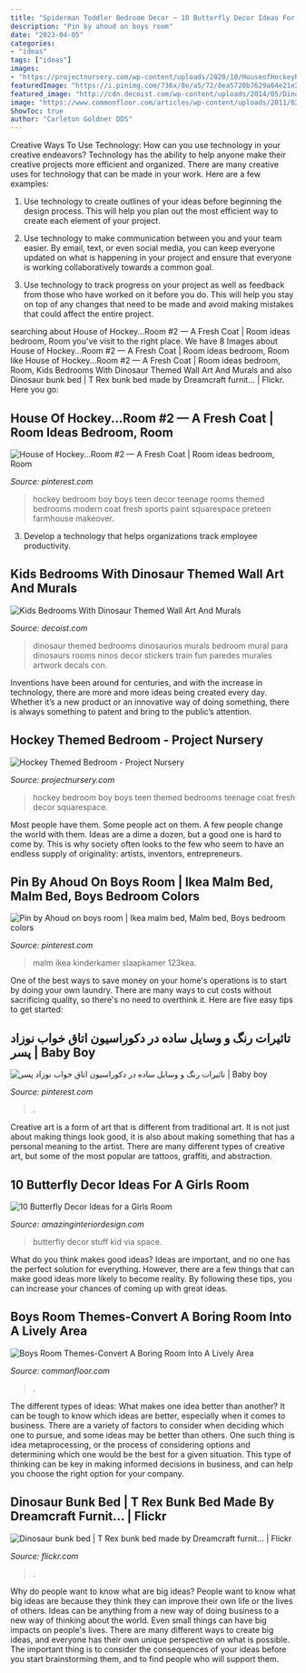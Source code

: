 ```yaml
---
title: "Spiderman Toddler Bedroom Decor ~ 10 Butterfly Decor Ideas For A Girls Room"
description: "Pin by ahoud on boys room"
date: "2023-04-05"
categories:
- "ideas"
tags: ["ideas"]
images:
- "https://projectnursery.com/wp-content/uploads/2020/10/HouseofHockeyRoom24.jpg"
featuredImage: "https://i.pinimg.com/736x/8e/a5/72/8ea5720b7629a64e21e22686ece6425e.jpg"
featured_image: "http://cdn.decoist.com/wp-content/uploads/2014/05/Dinosaur-Themed-Bedrooms-Ideas.jpg"
image: "https://www.commonfloor.com/articles/wp-content/uploads/2011/02/basketball-boys.jpg"
ShowToc: true
author: "Carleton Goldner DDS"
---
```



Creative Ways To Use Technology: How can you use technology in your creative endeavors?
Technology has the ability to help anyone make their creative projects more efficient and organized. There are many creative uses for technology that can be made in your work. Here are a few examples:
1. Use technology to create outlines of your ideas before beginning the design process. This will help you plan out the most efficient way to create each element of your project.

2. Use technology to make communication between you and your team easier. By email, text, or even social media, you can keep everyone updated on what is happening in your project and ensure that everyone is working collaboratively towards a common goal.

3. Use technology to track progress on your project as well as feedback from those who have worked on it before you do. This will help you stay on top of any changes that need to be made and avoid making mistakes that could affect the entire project.

	

		
searching about House of Hockey...Room #2 — A Fresh Coat | Room ideas bedroom, Room you've visit to the right place. We have 8 Images about House of Hockey...Room #2 — A Fresh Coat | Room ideas bedroom, Room like House of Hockey...Room #2 — A Fresh Coat | Room ideas bedroom, Room, Kids Bedrooms With Dinosaur Themed Wall Art And Murals and also Dinosaur bunk bed | T Rex bunk bed made by Dreamcraft furnit… | Flickr. Here you go:
		
    
## House Of Hockey...Room #2 — A Fresh Coat | Room Ideas Bedroom, Room

<img loading=lazy src="https://i.pinimg.com/736x/94/05/48/9405484d769ffda6764c064c31d3d362.jpg" onerror="this.onerror=null;this.src='https://tse3.mm.bing.net/th?id=OIP.fSiHMt9I0cYw_omL99oqJgHaJ3&amp;pid=15.1';" alt="House of Hockey...Room #2 — A Fresh Coat | Room ideas bedroom, Room">

_Source: pinterest.com_

>hockey bedroom boy boys teen decor teenage rooms themed bedrooms modern coat fresh sports paint squarespace preteen farmhouse makeover. 

	

3. Develop a technology that helps organizations track employee productivity. 

    
## Kids Bedrooms With Dinosaur Themed Wall Art And Murals

<img loading=lazy src="http://cdn.decoist.com/wp-content/uploads/2014/05/Dinosaur-Themed-Bedrooms-Ideas.jpg" onerror="this.onerror=null;this.src='https://tse4.mm.bing.net/th?id=OIP.gnrseDVFUcmrjgPwfs1sJAHaJN&amp;pid=15.1';" alt="Kids Bedrooms With Dinosaur Themed Wall Art And Murals">

_Source: decoist.com_

>dinosaur themed bedrooms dinosaurios murals bedroom mural para dinosaurs rooms ninos decor stickers train fun paredes murales artwork decals con. 

	

Inventions have been around for centuries, and with the increase in technology, there are more and more ideas being created every day. Whether it’s a new product or an innovative way of doing something, there is always something to patent and bring to the public’s attention.

    
## Hockey Themed Bedroom - Project Nursery

<img loading=lazy src="https://projectnursery.com/wp-content/uploads/2020/10/HouseofHockeyRoom24.jpg" onerror="this.onerror=null;this.src='https://tse3.mm.bing.net/th?id=OIP.AwOlgQUPbGlsT904YPfdfgHaJ4&amp;pid=15.1';" alt="Hockey Themed Bedroom - Project Nursery">

_Source: projectnursery.com_

>hockey bedroom boy boys teen themed bedrooms teenage coat fresh decor squarespace. 

	

Most people have them. Some people act on them. A few people change the world with them. Ideas are a dime a dozen, but a good one is hard to come by. This is why society often looks to the few who seem to have an endless supply of originality: artists, inventors, entrepreneurs.

    
## Pin By Ahoud On Boys Room | Ikea Malm Bed, Malm Bed, Boys Bedroom Colors

<img loading=lazy src="https://i.pinimg.com/736x/54/67/5f/54675f15bfa56aa16650a13b6bdc4df2--boys.jpg" onerror="this.onerror=null;this.src='https://tse2.mm.bing.net/th?id=OIP.QCpljVXIG8whJrwXwVNx2QHaJ0&amp;pid=15.1';" alt="Pin by Ahoud on boys room | Ikea malm bed, Malm bed, Boys bedroom colors">

_Source: pinterest.com_

>malm ikea kinderkamer slaapkamer 123kea. 

	

One of the best ways to save money on your home's operations is to start by doing your own laundry. There are many ways to cut costs without sacrificing quality, so there's no need to overthink it. Here are five easy tips to get started:

    
## تاثیرات رنگ و وسایل ساده در دکوراسیون اتاق خواب نوزاد پسر | Baby Boy

<img loading=lazy src="https://i.pinimg.com/736x/8e/a5/72/8ea5720b7629a64e21e22686ece6425e.jpg" onerror="this.onerror=null;this.src='https://tse1.mm.bing.net/th?id=OIP.58cr9m4JHIAb7SOYaqElXQHaKI&amp;pid=15.1';" alt="تاثیرات رنگ و وسایل ساده در دکوراسیون اتاق خواب نوزاد پسر | Baby boy">

_Source: pinterest.com_

>. 

	

Creative art is a form of art that is different from traditional art. It is not just about making things look good, it is also about making something that has a personal meaning to the artist. There are many different types of creative art, but some of the most popular are tattoos, graffiti, and abstraction.

    
## 10 Butterfly Decor Ideas For A Girls Room

<img loading=lazy src="http://www.amazinginteriordesign.com/wp-content/uploads/2017/08/10-Kids-Room-Butterfly-Decor-Ideas-9.jpg" onerror="this.onerror=null;this.src='https://tse2.mm.bing.net/th?id=OIP.QLolQkw_bQJ6k8PhveYBiQHaJ2&amp;pid=15.1';" alt="10 Butterfly Decor Ideas for a Girls Room">

_Source: amazinginteriordesign.com_

>butterfly decor stuff kid via space. 

	

What do you think makes good ideas?
Ideas are important, and no one has the perfect solution for everything. However, there are a few things that can make good ideas more likely to become reality. By following these tips, you can increase your chances of coming up with great ideas.

    
## Boys Room Themes-Convert A Boring Room Into A Lively Area

<img loading=lazy src="https://www.commonfloor.com/articles/wp-content/uploads/2011/02/basketball-boys.jpg" onerror="this.onerror=null;this.src='https://tse2.mm.bing.net/th?id=OIP.ilj9QRUTOlfMDKGPdFficQHaGi&amp;pid=15.1';" alt="Boys Room Themes-Convert A Boring Room Into A Lively Area">

_Source: commonfloor.com_

>. 

	

The different types of ideas: What makes one idea better than another?
It can be tough to know which ideas are better, especially when it comes to business. There are a variety of factors to consider when deciding which one to pursue, and some ideas may be better than others. One such thing is idea metaprocessing, or the process of considering options and determining which one would be the best for a given situation. This type of thinking can be key in making informed decisions in business, and can help you choose the right option for your company.

    
## Dinosaur Bunk Bed | T Rex Bunk Bed Made By Dreamcraft Furnit… | Flickr

<img loading=lazy src="https://c1.staticflickr.com/7/6042/6348453639_8b32e770da_b.jpg" onerror="this.onerror=null;this.src='https://tse1.mm.bing.net/th?id=OIP.5NiHgVdBnJ_dgT8YTDJ_owHaJ4&amp;pid=15.1';" alt="Dinosaur bunk bed | T Rex bunk bed made by Dreamcraft furnit… | Flickr">

_Source: flickr.com_

>. 

	

Why do people want to know what are big ideas?
People want to know what big ideas are because they think they can improve their own life or the lives of others. Ideas can be anything from a new way of doing business to a new way of thinking about the world. Even small things can have big impacts on people's lives. There are many different ways to create big ideas, and everyone has their own unique perspective on what is possible. The important thing is to consider the consequences of your ideas before you start brainstorming them, and to find people who will support them.

